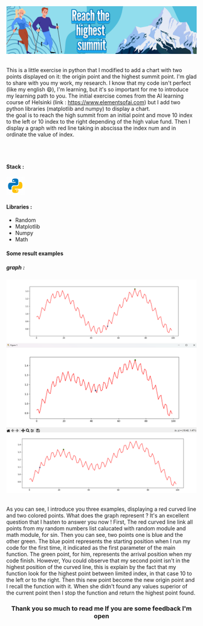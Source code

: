 <img src=".\src\Banner.png">
<br>
<br>
<div>
  <p>
    This is a little exercise in python that I modified to add a chart with two points displayed on it: the origin point and the highest summit point. I'm glad to share with you my work, my research. I know that my code isn't perfect (like my english 😄), I'm learning, but it's so important for me to introduce my learning path to you. The initial exercise comes from the AI learning course of Helsinki (link : <a href="https://www.elementsofai.com/">https://www.elementsofai.com</a>) but I add two python libraries (matplotlib and numpy) to display a chart.<br>
    the goal is to reach the high summit from an initial point and move 10 index to the left or 10 index to the right depending of the high value fund. Then I display a graph with red line taking in abscissa the index num and in ordinate the value of index.
  </p>
</div>
<br>
<br>
<div>
  <h4>Stack :</h4>
  <img src=".\src\icons8-python.gif" alt="just a gif">
  <br>
  <h4>Libraries :</h4>
  <ul>
    <li>Random</li>
    <li>Matplotlib</li>
    <li>Numpy</li>
    <li>Math</li>
  </ul>
</div>
<div>
  <h4>Some result examples</h4>
  <h5>graph :</h5>
  <img src=".\src\courbe python .png">
  <br>
  <img src=".\src\graph.png">
  <br>
  <img src=".\src\graph1.png">
  <br>
  <br>
  <p>
    As you can see, I introduce you three examples, displaying a red curved line and two colored points. What does the graph represent ? It's an excellent question that I hasten to answer you now ! First, The red curved line link all points from my random numbers list calucated with random module and math module, for sin. Then you can see, two points one is blue and the other green. The blue point represents the starting position when I run my code for the first time, it indicated as the first parameter of the main function. The green point, for him, represents the arrival position when my code finish. However, You could observe that my second point isn't in the highest position of the curved line, this is explain by the fact that my function look for the highest point between limited index, in that case 10 to the left or to the right. Then this new point become the new origin point and I recall the function with it. When she didn't found any values superior of the current point then I stop the function and return the highest point found.
  </p>  
  <h3 align="center">Thank you so much to read me If you are some feedback I'm open</h3>
</div>
